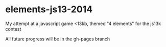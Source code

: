 elements-js13-2014
==================

My attempt at a javascript game &lt;13kb,  themed "4 elements" for the js13k contest

All future progress will be in the gh-pages branch
